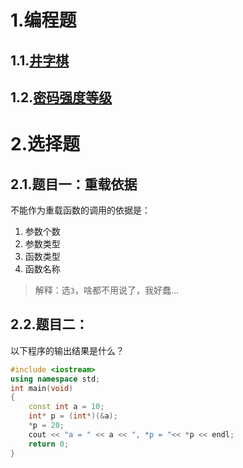 # 1.编程题

## 1.1.[井字棋](https://www.nowcoder.com/questionTerminal/e1bb714eb9924188a0d5a6df2216a3d1)

## 1.2.[密码强度等级](https://www.nowcoder.com/practice/52d382c2a7164767bca2064c1c9d5361?tpId=37&tqId=21310&ru=/exam/oj)

# 2.选择题

## 2.1.题目一：重载依据

不能作为重载函数的调用的依据是： 

1.   参数个数
2.   参数类型
3.   函数类型
4.   函数名称

>    解释：选`3`，啥都不用说了，我好蠢...

## 2.2.题目二：

以下程序的输出结果是什么？

```cpp
#include <iostream>  
using namespace std;  
int main(void)  
{  
    const int a = 10;  
    int* p = (int*)(&a);  
    *p = 20;  
    cout << "a = " << a << ", *p = "<< *p << endl;  
    return 0;  
}
```


